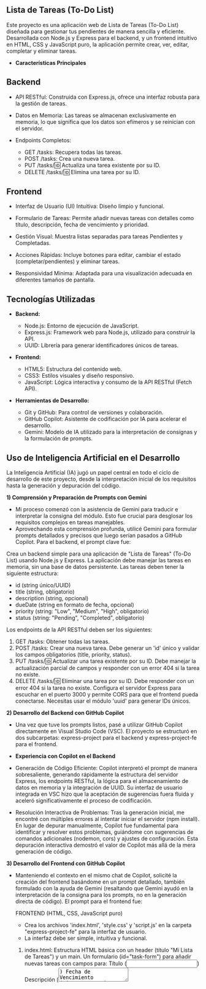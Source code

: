 ## Lista de Tareas (To-Do List)

Este proyecto es una aplicación web de Lista de Tareas (To-Do List) diseñada para gestionar tus pendientes de manera sencilla y eficiente. Desarrollada con Node.js y Express para el backend, y un frontend intuitivo en HTML, CSS y JavaScript puro, la aplicación permite crear, ver, editar, completar y eliminar tareas.

- **Características Principales**

## Backend

- API RESTful: Construida con Express.js, ofrece una interfaz robusta para la gestión de tareas.

- Datos en Memoria: Las tareas se almacenan exclusivamente en memoria, lo que significa que los datos son efímeros y se reinician con el servidor.

- Endpoints Completos:

  - GET /tasks: Recupera todas las tareas.
  - POST /tasks: Crea una nueva tarea.
  - PUT /tasks/:id: Actualiza una tarea existente por su ID.
  - DELETE /tasks/:id: Elimina una tarea por su ID.

## Frontend

- Interfaz de Usuario (UI) Intuitiva: Diseño limpio y funcional.

- Formulario de Tareas: Permite añadir nuevas tareas con detalles como título, descripción, fecha de vencimiento y prioridad.

- Gestión Visual: Muestra listas separadas para tareas Pendientes y Completadas.

- Acciones Rápidas: Incluye botones para editar, cambiar el estado (completar/pendientes) y eliminar tareas.

- Responsividad Mínima: Adaptada para una visualización adecuada en diferentes tamaños de pantalla.

## Tecnologías Utilizadas

- **Backend:**

  - Node.js: Entorno de ejecución de JavaScript.
  - Express.js: Framework web para Node.js, utilizado para construir la API.
  - UUID: Librería para generar identificadores únicos de tareas.

- **Frontend:**

  - HTML5: Estructura del contenido web.
  - CSS3: Estilos visuales y diseño responsivo.
  - JavaScript: Lógica interactiva y consumo de la API RESTful (Fetch API).

- **Herramientas de Desarrollo:**
  - Git y GitHub: Para control de versiones y colaboración.
  - GitHub Copilot: Asistente de codificación por IA para acelerar el desarrollo.
  - Gemini: Modelo de IA utilizado para la interpretación de consignas y la formulación de prompts.

## Uso de Inteligencia Artificial en el Desarrollo

La Inteligencia Artificial (IA) jugó un papel central en todo el ciclo de desarrollo de este proyecto, desde la interpretación inicial de los requisitos hasta la generación y depuración del código.

**1) Comprensión y Preparación de Prompts con Gemini**

- Mi proceso comenzó con la asistencia de Gemini para traducir e interpretar la consigna del módulo. Esto fue crucial para desglosar los requisitos complejos en tareas manejables.
- Aprovechando esta comprensión profunda, utilicé Gemini para formular prompts detallados y precisos que luego serían pasados a GitHub Copilot. Para el backend, el prompt clave fue:

Crea un backend simple para una aplicación de "Lista de Tareas" (To-Do List) usando Node.js y Express. La aplicación debe manejar las tareas en memoria, sin una base de datos persistente.
Las tareas deben tener la siguiente estructura:

- id (string único/UUID)
- title (string, obligatorio)
- description (string, opcional)
- dueDate (string en formato de fecha, opcional)
- priority (string: "Low", "Medium", "High", obligatorio)
- status (string: "Pending", "Completed", obligatorio)

Los endpoints de la API RESTful deben ser los siguientes:

1. GET /tasks: Obtener todas las tareas.
2. POST /tasks: Crear una nueva tarea. Debe generar un 'id' único y validar los campos obligatorios (title, priority, status).
3. PUT /tasks/:id: Actualizar una tarea existente por su ID. Debe manejar la actualización parcial de campos y responder con un error 404 si la tarea no existe.
4. DELETE /tasks/:id: Eliminar una tarea por su ID. Debe responder con un error 404 si la tarea no existe.
   Configura el servidor Express para escuchar en el puerto 3000 y permite CORS para que el frontend pueda conectarse.
   Necesitas usar el módulo 'uuid' para generar IDs únicos.

**2) Desarrollo del Backend con GitHub Copilot**

- Una vez que tuve los prompts listos, pasé a utilizar GitHub Copilot directamente en Visual Studio Code (VSC). El proyecto se estructuró en dos subcarpetas: express-project para el backend y express-project-fe para el frontend.

- **Experiencia con Copilot en el Backend**
- Generación de Código Eficiente: Copilot interpretó el prompt de manera sobresaliente, generando rápidamente la estructura del servidor Express, los endpoints RESTful, la lógica para el almacenamiento de datos en memoria y la integración de UUID. Su interfaz de usuario integrada en VSC hizo que la aceptación de sugerencias fuera fluida y aceleró significativamente el proceso de codificación.

- Resolución Interactiva de Problemas: Tras la generación inicial, me encontré con múltiples errores al intentar iniciar el servidor (npm install). En lugar de depurar manualmente, Copilot fue fundamental para identificar y resolver estos problemas, guiándome con sugerencias de comandos adicionales (nodemon, cors) y ajustes de configuración. Esta depuración interactiva demostró el valor de Copilot más allá de la mera generación de código.

**3) Desarrollo del Frontend con GitHub Copilot**

- Manteniendo el contexto en el mismo chat de Copilot, solicité la creación del frontend basándome en un prompt detallado, también formulado con la ayuda de Gemini (resaltando que Gemini ayudó en la interpretación de la consigna para los prompts, no en la generación directa de código). El prompt para el frontend fue:

  FRONTEND (HTML, CSS, JavaScript puro)

  - Crea los archivos 'index.html', 'style.css' y 'script.js' en la carpeta "express-project-fe" para la interfaz de usuario.
  - La interfaz debe ser simple, intuitiva y funcional.

  1. index.html:
     Estructura HTML básica con un header (título "Mi Lista de Tareas") y un main.
     Un formulario (id="task-form") para añadir nuevas tareas con campos para:
     Título (<input type="text" id="task-title" required>)
     Descripción (<textarea id="task-description">)
     Fecha de Vencimiento (<input type="date" id="task-dueDate">)
     Prioridad (<select id="task-priority" required>) con opciones "Low", "Medium", "High".
     Un botón "Agregar Tarea".
     Dos secciones (<div id="pending-tasks-container"> y <div id="completed-tasks-container">) para mostrar las listas de tareas pendientes y completadas, respectivamente.
     Cada tarea mostrada debe incluir: título, descripción (si existe), fecha de vencimiento (si existe), prioridad y estado.
     Cada tarea debe tener botones para:
     "Editar" (para modificar sus detalles).
     Marcar como Completada" / "Marcar como Pendiente" (para cambiar su estado).
     "Eliminar" (para borrar la tarea).
     Enlaza style.css y script.js.

  2. style.css:
     Estilos CSS básicos para una apariencia limpia y funcional.
     Estilos para el formulario, los botones y los ítems de la lista de tareas.
     Diferencia visualmente las tareas "Pending" de las "Completed".
     Incluye media queries para una mínima responsividad en diferentes tamaños de pantalla.

  3. script.js:
     Interactúa con el backend en http://localhost:3000/tasks usando fetch API.
     fetchTasks(): Función asíncrona para obtener todas las tareas del backend y renderizarlas dinámicamente en las secciones correspondientes (pending-tasks-container, completed-tasks-container). Debe borrar el contenido anterior antes de renderizar.
     renderTask(task): Función que crea y devuelve el elemento HTML para una tarea individual, incluyendo sus datos y botones de acción.
     addTask(event): Maneja el evento de submit del formulario. Obtiene los datos, realiza la petición POST al backend, y actualiza la lista de tareas.
     toggleTaskStatus(id, currentStatus): Función para cambiar el status de una tarea (de "Pending" a "Completed" o viceversa) mediante una petición PUT.
     editTask(id): Función para permitir la edición de una tarea (puedes usar prompt() para simplicidad o un modal básico) y enviar los cambios con PUT.
     deleteTask(id): Función para eliminar una tarea mediante una petición DELETE.

  - Manejo de Eventos: Asigna los event listeners necesarios (ej. para el submit del formulario, para los clics en los botones de las tareas).
  - Inicialización: Llama a fetchTasks() cuando el DOM esté completamente cargado.
  - Asegúrate de manejar los errores de las peticiones HTTP y de proporcionar una buena experiencia de usuario.

- **Experiencia con Copilot en el Frontend**
- Generación Estructural y Lógica: Copilot generó la estructura HTML, los estilos CSS básicos y la lógica JavaScript para interactuar con el backend de manera efectiva. Esto incluyó la implementación de las funciones para añadir, ver, editar, marcar y eliminar tareas. En un prompt posterior, le solicité que modifique el método que edita las tareas para poder editar también la descripción de las mismas.

- Refinamiento Estético Iterativo: Inicialmente, el estilo predeterminado sugerido no se alineaba completamente con la visión de una UI moderna. Sin embargo, al proporcionarle a Copilot especificaciones más detalladas (como "UI más moderna y accesible, con inputs redondeados, colores modernos y diferenciables"), pude iterar rápidamente en el diseño hasta obtener el resultado final que está integrado en el proyecto.
